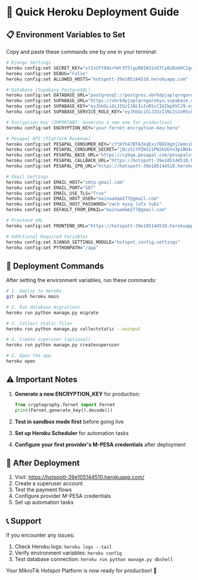 # 🚀 Quick Heroku Deployment Guide

## 📋 **Environment Variables to Set**

Copy and paste these commands one by one in your terminal:

```bash
# Django Settings
heroku config:set SECRET_KEY="stIxCFY89xrhHr3T5lguRB1W1SnSTCy0zDxHXC1gr0o2nI95znL6PrDJywTmuRblpSU"
heroku config:set DEBUG="False"
heroku config:set ALLOWED_HOSTS="hotspott-39e105144510.herokuapp.com"

# Database (Supabase PostgreSQL)
heroku config:set DATABASE_URL="postgresql://postgres.vbrkdpjaplqrngarnhyu:C7kCNrGZa$E8S7W@aws-1-eu-north-1.pooler.supabase.com:6543/postgres"
heroku config:set SUPABASE_URL="https://vbrkdpjaplqrngarnhyu.supabase.co"
heroku config:set SUPABASE_KEY="eyJhbGciOiJIUzI1NiIsInR5cCI6IkpXVCJ9.eyJpc3MiOiJzdXBhYmFzZSIsInJlZiI6InZicmtkcGphcGxxcm5nYXJnaHl1Iiwicm9sZSI6ImFub24iLCJpYXQiOjE3NTg5NTM1NjUsImV4cCI6MjA3NDUyOTU2NX0.6GD8quMGFMl6TCgTnFj8UijcBgXQpaO8cISUfiW61Iw"
heroku config:set SUPABASE_SERVICE_ROLE_KEY="eyJhbGciOiJIUzI1NiIsInR5cCI6IkpXVCJ9.eyJpc3MiOiJzdXBhYmFzZSIsInJlZiI6InZicmtkcGphcGxxcm5nYXJnaHl1Iiwicm9sZSI6InNlcnZpY2Vfcm9sZSIsImlhdCI6MTc1ODk1MzU2NSwiZXhwIjoyMDc0NTI5NTY1fQ.EcuFAtDtYoafFznel4ZSuIeP3BYC6HyT3z_sCEnrHRg"

# Encryption Key (IMPORTANT: Generate a new one for production)
heroku config:set ENCRYPTION_KEY="your-fernet-encryption-key-here"

# Pesapal API (Platform Revenue)
heroku config:set PESAPAL_CONSUMER_KEY="c7tKYh47BTA3kqExs7OOI8ghj2emni62"
heroku config:set PESAPAL_CONSUMER_SECRET="jQcz5iYPZW121PW2kUU+o3piBO4="
heroku config:set PESAPAL_BASE_URL="https://cybqa.pesapal.com/pesapalv3/api/"
heroku config:set PESAPAL_CALLBACK_URL="https://hotspott-39e105144510.herokuapp.com/api/payments/pesapal/callback/"
heroku config:set PESAPAL_IPN_URL="https://hotspott-39e105144510.herokuapp.com/api/payments/pesapal/ipn/"

# Email Settings
heroku config:set EMAIL_HOST="smtp.gmail.com"
heroku config:set EMAIL_PORT="587"
heroku config:set EMAIL_USE_TLS="True"
heroku config:set EMAIL_HOST_USER="mainaadam277@gmail.com"
heroku config:set EMAIL_HOST_PASSWORD="cwch eysq lofx tubi"
heroku config:set DEFAULT_FROM_EMAIL="mainaadam277@gmail.com"

# Frontend URL
heroku config:set FRONTEND_URL="https://hotspott-39e105144510.herokuapp.com/"

# Additional Required Variables
heroku config:set DJANGO_SETTINGS_MODULE="hotspot_config.settings"
heroku config:set PYTHONPATH="/app"
```

## 🚀 **Deployment Commands**

After setting the environment variables, run these commands:

```bash
# 1. Deploy to Heroku
git push heroku main

# 2. Run database migrations
heroku run python manage.py migrate

# 3. Collect static files
heroku run python manage.py collectstatic --noinput

# 4. Create superuser (optional)
heroku run python manage.py createsuperuser

# 5. Open the app
heroku open
```

## ⚠️ **Important Notes**

1. **Generate a new ENCRYPTION_KEY** for production:
   ```python
   from cryptography.fernet import Fernet
   print(Fernet.generate_key().decode())
   ```

2. **Test in sandbox mode first** before going live

3. **Set up Heroku Scheduler** for automation tasks

4. **Configure your first provider's M-PESA credentials** after deployment

## 🎯 **After Deployment**

1. Visit: https://hotspott-39e105144510.herokuapp.com/
2. Create a superuser account
3. Test the payment flows
4. Configure provider M-PESA credentials
5. Set up automation tasks

## 📞 **Support**

If you encounter any issues:
1. Check Heroku logs: `heroku logs --tail`
2. Verify environment variables: `heroku config`
3. Test database connection: `heroku run python manage.py dbshell`

Your MikroTik Hotspot Platform is now ready for production! 🎉
